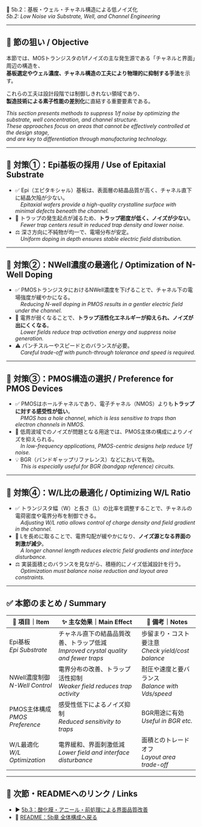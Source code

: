  🌟 5b.2：基板・ウェル・チャネル構造による低ノイズ化  
*5b.2: Low Noise via Substrate, Well, and Channel Engineering*

---

## 🎯 節の狙い / Objective

本節では、MOSトランジスタの1/fノイズの主な発生源である「チャネルと界面」周辺の構造を、  
**基板選定やウェル濃度、チャネル構造の工夫により物理的に抑制する手法**を示す。  

これらの工夫は設計段階では制御しきれない領域であり、  
**製造技術による素子性能の差別化**に直結する重要要素である。

*This section presents methods to suppress 1/f noise by optimizing the substrate, well concentration, and channel structure.  
These approaches focus on areas that cannot be effectively controlled at the design stage,  
and are key to differentiation through manufacturing technology.*

---

## 🔧 対策①：Epi基板の採用 / Use of Epitaxial Substrate

- ✅ Epi（エピタキシャル）基板は、表面層の結晶品質が高く、チャネル直下に結晶欠陥が少ない。  
 *Epitaxial wafers provide a high-quality crystalline surface with minimal defects beneath the channel.*  
- 🔽 トラップの発生起点が減るため、**トラップ密度が低く、ノイズが少ない**。  
 *Fewer trap centers result in reduced trap density and lower noise.*  
- ⚖️ 深さ方向に不純物が均一で、電場分布が安定。  
 *Uniform doping in depth ensures stable electric field distribution.*

---

## 🔧 対策②：NWell濃度の最適化 / Optimization of N-Well Doping

- ✅ PMOSトランジスタにおけるNWell濃度を下げることで、チャネル下の電場強度が緩やかになる。  
 *Reducing N-well doping in PMOS results in a gentler electric field under the channel.*  
- 🔽 電界が弱くなることで、**トラップ活性化エネルギーが抑えられ、ノイズが出にくくなる**。  
 *Lower fields reduce trap activation energy and suppress noise generation.*  
- ⚠️ パンチスルーやスピードとのバランスが必要。  
 *Careful trade-off with punch-through tolerance and speed is required.*

---

## 🔧 対策③：PMOS構造の選択 / Preference for PMOS Devices

- ✅ PMOSはホールチャネルであり、電子チャネル（NMOS）よりも**トラップに対する感受性が低い**。  
 *PMOS has a hole channel, which is less sensitive to traps than electron channels in NMOS.*  
- 🔽 低周波域でのノイズが問題となる用途では、PMOS主体の構成によりノイズを抑えられる。  
 *In low-frequency applications, PMOS-centric designs help reduce 1/f noise.*  
- 💡 BGR（バンドギャップリファレンス）などにおいて有効。  
 *This is especially useful for BGR (bandgap reference) circuits.*

---

## 🔧 対策④：W/L比の最適化 / Optimizing W/L Ratio

- ✅ トランジスタ幅（W）と長さ（L）の比率を調整することで、チャネルの電荷密度や電界分布を制御できる。  
 *Adjusting W/L ratio allows control of charge density and field gradient in the channel.*  
- 🔽 Lを長めに取ることで、電界勾配が緩やかになり、**ノイズ源となる界面の刺激が減少**。  
 *A longer channel length reduces electric field gradients and interface disturbance.*  
- ⚖️ 実装面積とのバランスを見ながら、積極的にノイズ低減設計を行う。  
 *Optimization must balance noise reduction and layout area constraints.*

---

## ✅ 本節のまとめ / Summary

| 🧩 項目｜Item | ✨ 主な効果｜Main Effect | 📝 備考｜Notes |
|-------------|-----------------------------|----------------------------|
| Epi基板<br>*Epi Substrate* | チャネル直下の結晶品質改善、トラップ低減<br>*Improved crystal quality and fewer traps* | 歩留まり・コスト要注意<br>*Check yield/cost balance* |
| NWell濃度制御<br>*N-Well Control* | 電界分布の改善、トラップ活性抑制<br>*Weaker field reduces trap activity* | 耐圧や速度と要バランス<br>*Balance with Vds/speed* |
| PMOS主体構成<br>*PMOS Preference* | 感受性低下によるノイズ抑制<br>*Reduced sensitivity to traps* | BGR用途に有効<br>*Useful in BGR etc.* |
| W/L最適化<br>*W/L Optimization* | 電界緩和、界面刺激低減<br>*Lower field and interface disturbance* | 面積とのトレードオフ<br>*Layout area trade-off* |

---

## 🔗 次節・READMEへのリンク / Links

- ▶️ [5b.3：酸化膜・アニール・前処理による界面品質改善](5b_3_oxide_interface_control.md)  
- 📘 [README：5b章 全体構成へ戻る](README.md)
